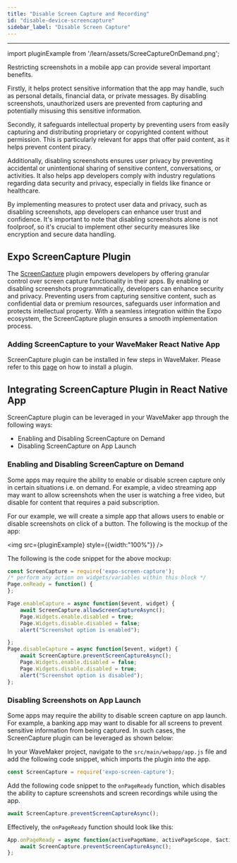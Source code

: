 ```yaml
---
title: "Disable Screen Capture and Recording"
id: "disable-device-screencapture"
sidebar_label: "Disable Screen Capture"
---
```

---
import pluginExample from '/learn/assets/ScreeCaptureOnDemand.png';

Restricting screenshots in a mobile app can provide several important benefits. 

Firstly, it helps protect sensitive information that the app may handle, such as personal details, financial data, or private messages. By disabling screenshots, 
unauthorized users are prevented from capturing and potentially misusing this sensitive information. 

Secondly, it safeguards intellectual property by preventing users from easily capturing and distributing proprietary or copyrighted content without permission. 
This is particularly relevant for apps that offer paid content, as it helps prevent content piracy. 

Additionally, disabling screenshots ensures user privacy by preventing accidental or unintentional sharing of sensitive content, conversations, or activities. 
It also helps app developers comply with industry regulations regarding data security and privacy, especially in fields 
like finance or healthcare. 

By implementing measures to protect user data and privacy, such as disabling screenshots, 
app developers can enhance user trust and confidence. It's important to note that disabling screenshots alone is not 
foolproof, so it's crucial to implement other security measures like encryption and secure data handling.

## Expo ScreenCapture Plugin

The [ScreenCapture](https://docs.expo.dev/versions/latest/sdk/screen-capture/) plugin empowers developers by offering granular 
control over screen capture functionality in their apps. By enabling or disabling screenshots programmatically, developers 
can enhance security and privacy. Preventing users from capturing sensitive content, such as confidential data or premium 
resources, safeguards user information and protects intellectual property. With a seamless integration within the Expo ecosystem, 
the ScreenCapture plugin ensures a smooth implementation process.

### Adding ScreenCapture to your WaveMaker React Native App

ScreenCapture plugin can be installed in few steps in WaveMaker. Please refer to this [page](https://docs.wavemaker.com/learn/react-native/third-party-expo-plugins#expo)
on how to install a plugin.

## Integrating ScreenCapture Plugin in React Native App

ScreenCapture plugin can be leveraged in your WaveMaker app through the following ways:

- Enabling and Disabling ScreenCapture on Demand
- Disabling ScreenCapture on App Launch

### Enabling and Disabling ScreenCapture on Demand

Some apps may require the ability to enable or disable screen capture only in certain situations i.e. on demand.
For example, a video streaming app may want to allow screenshots when the user is watching a free video, but disable for
content that requires a paid subscription.

For our example, we will create a simple app that allows users to enable or disable screenshots on click of a button. 
The following is the mockup of the app:

<img src={pluginExample} style={{width:"100%"}} />

The following is the code snippet for the above mockup:

```javascript
const ScreenCapture = require('expo-screen-capture');
/* perform any action on widgets/variables within this block */
Page.onReady = function() {
};

Page.enableCapture = async function($event, widget) {
    await ScreenCapture.allowScreenCaptureAsync();
    Page.Widgets.enable.disabled = true;
    Page.Widgets.disable.disabled = false;
    alert("Screenshot option is enabled");

};
Page.disableCapture = async function($event, widget) {
    await ScreenCapture.preventScreenCaptureAsync();
    Page.Widgets.enable.disabled = false;
    Page.Widgets.disable.disabled = true;
    alert("Screenshot option is disabled");
};
```

### Disabling Screenshots on App Launch

Some apps may require the ability to disable screen capture on app launch. For example, a banking app may want to disable
for all screens to prevent sensitive information from being captured. In such cases, the ScreenCapture plugin can be leveraged
as shown below:

In your WaveMaker project, navigate to the `src/main/webapp/app.js` file and add the following code snippet, which imports the plugin into the app.

```javascript
const ScreenCapture = require('expo-screen-capture');
```

Add the following code snippet to the `onPageReady` function, which disables the ability to capture screenshots and screen recordings while using the app.

```javascript
await ScreenCapture.preventScreenCaptureAsync();
```

Effectively, the `onPageReady` function should look like this:

```javascript
App.onPageReady = async function(activePageName, activePageScope, $activePageEl) {
    await ScreenCapture.preventScreenCaptureAsync();
};
```
